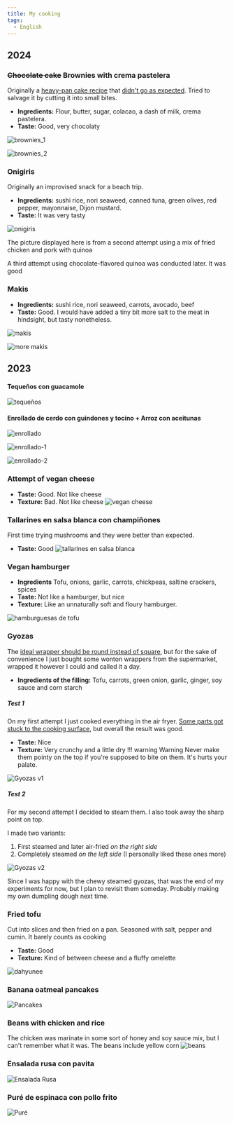 ```yaml
---
title: My cooking
tags:
  - English
---
```


## 2024
### ~~Chocolate cake~~ Brownies with crema pastelera
Originally a [heavy-pan cake recipe](https://www.youtube.com/watch?v=Ru2NffZ9WRU) that [didn't go as expected](https://i.imgur.com/kzeTkAP.jpeg). Tried to salvage it by cutting it into small bites.
- **Ingredients:** Flour, butter, sugar, colacao, a dash of milk, crema pastelera.
- **Taste:** Good, very chocolaty

![brownies_1](https://i.imgur.com/o8pvw9w.jpeg)

![brownies_2](https://i.imgur.com/KjnP1VT.jpeg)
### Onigiris
Originally an improvised snack for a beach trip.
- **Ingredients:** sushi rice, nori seaweed, canned tuna, green olives, red pepper, mayonnaise, Dijon mustard.
- **Taste:** It was very tasty

![onigiris](https://i.imgur.com/Pl3KddD.jpeg)

The picture displayed here is from a second attempt using a mix of fried chicken and pork with quinoa

A third attempt using chocolate-flavored quinoa was conducted later. It was good 
### Makis
- **Ingredients:** sushi rice, nori seaweed, carrots, avocado, beef 
- **Taste:** Good. I would have added a tiny bit more salt to the meat in hindsight, but tasty nonetheless.

![makis](https://i.imgur.com/4npuSjK.png)

![more makis](https://i.imgur.com/UksteIT.png)


## 2023
#### Tequeños con guacamole
![tequeños](https://i.imgur.com/ObEMKSt.png)

#### Enrollado de cerdo con guindones y tocino + Arroz con aceitunas
![enrollado](https://i.imgur.com/X2OHXt8.png)

![enrollado-1](https://i.imgur.com/hOcBwuX.png)

![enrollado-2](https://i.imgur.com/0GsL11W.png)

### Attempt of vegan cheese
- **Taste:** Good. Not like cheese
- **Texture:** Bad. Not like cheese
 ![vegan cheese](https://i.imgur.com/2gCnPwy.jpg)
### Tallarines en salsa blanca con champiñones
First time trying mushrooms and they were better than expected.
- **Taste:** Good
![tallarines en salsa blanca](https://i.imgur.com/REthNsq.jpg)

### Vegan hamburger
- **Ingredients** Tofu, onions, garlic, carrots, chickpeas, saltine crackers, spices
- **Taste:** Not like a hamburger, but nice
- **Texture:** Like an unnaturally soft and floury hamburger.

![hamburguesas de tofu](https://i.imgur.com/kGcjwgg.jpg)

### Gyozas
The [ideal wrapper should be round instead of square](https://www.budgetbytes.com/wp-content/uploads/2016/02/Fill-and-Fold-Gyoza.jpg), but for the sake of convenience I just bought some wonton wrappers from the supermarket, wrapped it however I could and called it a day.

- **Ingredients of the filling:** Tofu, carrots, green onion, garlic, ginger, soy sauce and corn starch
##### Test 1
On my first attempt I just cooked everything in the air fryer. [Some parts got stuck to the cooking surface](https://i.imgur.com/ViT8Zxg.jpg), but overall the result was good.

- **Taste:** Nice
- **Texture:** Very crunchy and a little dry
!!! warning Warning
	 Never make them pointy on the top if you're supposed to bite on them. It's hurts your palate.

![Gyozas v1](https://i.imgur.com/jkm3RLl.jpg)

##### Test 2
For my second attempt I decided to steam them. I also took away the sharp point on top.

I made two variants:
1. First steamed and later air-fried _on the right side_
2. Completely steamed _on the left side_ (I personally liked these ones more)

![Gyozas v2](https://i.imgur.com/7LiyEVs.jpg)

Since I was happy with the chewy steamed gyozas, that was the end of my experiments for now, but I plan to revisit them someday. Probably making my own dumpling dough next time.

### Fried tofu
Cut into slices and then fried on a pan. Seasoned with salt, pepper and cumin. It barely counts as cooking
- **Taste:** Good
- **Texture:** Kind of between cheese and a fluffy omelette

![dahyunee](https://i.imgur.com/1Y3CqDb.jpg)
### Banana oatmeal pancakes 
![Pancakes](https://i.imgur.com/7SvEC8E.jpg)
### Beans with chicken and rice
The chicken was marinate in some sort of honey and soy sauce mix, but I can't remember what it was. The beans include yellow corn
![beans](https://i.imgur.com/JYrcxSp.jpg)

### Ensalada rusa con pavita
![Ensalada Rusa](https://i.imgur.com/ikcaZSx.jpg)
### Puré de espinaca con pollo frito
![Puré](https://i.imgur.com/obHqaGF.jpg)